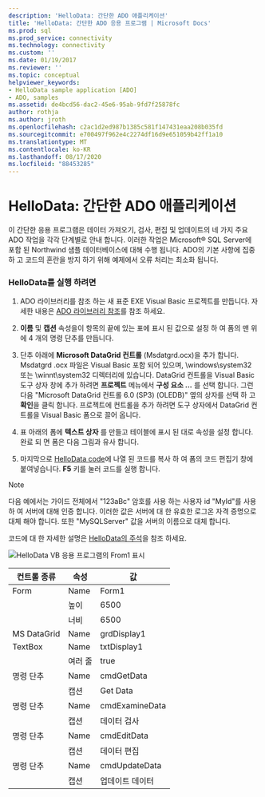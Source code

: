 ```yaml
---
description: 'HelloData: 간단한 ADO 애플리케이션'
title: 'HelloData: 간단한 ADO 응용 프로그램 | Microsoft Docs'
ms.prod: sql
ms.prod_service: connectivity
ms.technology: connectivity
ms.custom: ''
ms.date: 01/19/2017
ms.reviewer: ''
ms.topic: conceptual
helpviewer_keywords:
- HelloData sample application [ADO]
- ADO, samples
ms.assetid: de4bcd56-dac2-45e6-95ab-9fd7f25878fc
author: rothja
ms.author: jroth
ms.openlocfilehash: c2ac1d2ed987b1385c581f147431eaa208b035fd
ms.sourcegitcommit: e700497f962e4c2274df16d9e651059b42ff1a10
ms.translationtype: MT
ms.contentlocale: ko-KR
ms.lasthandoff: 08/17/2020
ms.locfileid: "88453285"
---
```

# <a name="hellodata-a-simple-ado-application"></a>HelloData: 간단한 ADO 애플리케이션
이 간단한 응용 프로그램은 데이터 가져오기, 검사, 편집 및 업데이트의 네 가지 주요 ADO 작업을 각각 단계별로 안내 합니다. 이러한 작업은 Microsoft® SQL Server에 포함 된 Northwind 샘플 데이터베이스에 대해 수행 됩니다. ADO의 기본 사항에 집중 하 고 코드의 혼란을 방지 하기 위해 예제에서 오류 처리는 최소화 됩니다.  
  
### <a name="to-run-hellodata"></a>HelloData를 실행 하려면  
  
1.  ADO 라이브러리를 참조 하는 새 표준 EXE Visual Basic 프로젝트를 만듭니다. 자세한 내용은 [ADO 라이브러리 참조](../../../ado/guide/referencing-the-ado-libraries.md)를 참조 하세요.  
  
2.  **이름** 및 **캡션** 속성을이 항목의 끝에 있는 표에 표시 된 값으로 설정 하 여 폼의 맨 위에 4 개의 명령 단추를 만듭니다.  
  
3.  단추 아래에 **Microsoft DataGrid 컨트롤** (Msdatgrd.ocx)을 추가 합니다. Msdatgrd .ocx 파일은 Visual Basic 포함 되어 있으며, \windows\system32 또는 \winnt\system32 디렉터리에 있습니다. DataGrid 컨트롤을 Visual Basic 도구 상자 창에 추가 하려면 **프로젝트** 메뉴에서 **구성 요소 ...** 를 선택 합니다. 그런 다음 "Microsoft DataGrid 컨트롤 6.0 (SP3) (OLEDB)" 옆의 상자를 선택 하 고 **확인**을 클릭 합니다. 프로젝트에 컨트롤을 추가 하려면 도구 상자에서 DataGrid 컨트롤을 Visual Basic 폼으로 끌어 옵니다.  
  
4.  표 아래의 폼에 **텍스트 상자** 를 만들고 테이블에 표시 된 대로 속성을 설정 합니다. 완료 되 면 폼은 다음 그림과 유사 합니다.  
  
5.  마지막으로 [HelloData code](../../../ado/guide/data/hellodata-code.md)에 나열 된 코드를 복사 하 여 폼의 코드 편집기 창에 붙여넣습니다. **F5** 키를 눌러 코드를 실행 합니다.  
  
> [!NOTE]
>  다음 예에서는 가이드 전체에서 "123aBc" 암호를 사용 하는 사용자 id "MyId"를 사용 하 여 서버에 대해 인증 합니다. 이러한 값은 서버에 대 한 유효한 로그온 자격 증명으로 대체 해야 합니다. 또한 "MySQLServer" 값을 서버의 이름으로 대체 합니다.  
  
 코드에 대 한 자세한 설명은 [HelloData의 주석](../../../ado/guide/data/comments-on-hellodata.md)을 참조 하세요.  
  
 ![HelloData VB 응용 프로그램의 From1 표시](../../../ado/guide/data/media/hellodata.gif "HelloData")  
  
|컨트롤 종류|속성|값|  
|------------------|--------------|-----------|  
|Form|Name|Form1|  
||높이|6500|  
||너비|6500|  
|MS DataGrid|Name|grdDisplay1|  
|TextBox|Name|txtDisplay1|  
||여러 줄|true|  
|명령 단추|Name|cmdGetData|  
||캡션|Get Data|  
|명령 단추|Name|cmdExamineData|  
||캡션|데이터 검사|  
|명령 단추|Name|cmdEditData|  
||캡션| 데이터 편집|  
|명령 단추|Name|cmdUpdateData|  
||캡션|업데이트 데이터|
